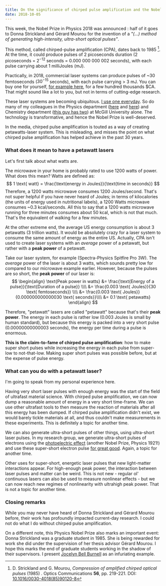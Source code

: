 ```yaml
---
title: On the significance of chirped pulse amplification and the Nobel Prize in Physics 2018
date: 2018-10-05
---
```


This week, the Nobel Prize in Physics 2018 was announced : half of it goes to Donna Strickland and Gérard Mourou for the invention of a _"(...) method of generating high-intensity, ultra-short optical pulses"_.

This method, called chirped-pulse amplification (CPA), dates back to 1985 [^1]. At the time, it could produce pulses of 2 picoseconds duration (2 picoseconds = $2^{-12}$ seconds = 0.000 000 000 002 seconds), with each pulse carrying about 1 milliJoules (mJ).

Practically, in 2018, commercial laser systems can produce pulses of ~30 femtoseconds ($30^{-15}$ seconds), with each pulse carrying > 3 mJ. You can buy one for yourself, [for example here](https://www.spectra-physics.com/products/ultrafast-lasers/), for a few hundred thousands $CA. That might sound like a lot to you, but not in terms of cutting-edge research.

These laser systems are becoming ubiquitous. [I use one everyday](http://www.physics.mcgill.ca/siwicklab). So do many of my colleagues in the Physics department ([here](http://www.physics.mcgill.ca/~cooke) and [here](http://physics.mcgill.ca/~grutter)) and Chemistry department ([this guy has two](http://kambhampati-group.mcgill.ca/)) at McGill University alone. The technology is transformative, and hence the Nobel Prize is well-deserved.

In the media, chirped pulse amplification is touted as a way of creating petawatts-laser system. This is misleading, and misses the point on what chirped pulse amplification has helped achieve in the past 30 years.

### What does it mean to have a petawatt lasers

Let's first talk about what watts are.

The microwave in your home is probably rated to use 1200 watts of power. What does this mean? Watts are defined as:
$$
    1 \text{ watt} = \frac{\text{energy in Joules}}{\text{time in seconds}}
$$
Therefore, a 1200 watts microwave consumes 1200 Joules/second. That's not super helpful if you have never heard of Joules; in terms of kilocalories (the units of energy used in nutritional labels), a 1200 Watts microwave consumes ~0.3 kcal/seconds. All this to say that a 1200 watts microwave running for three minutes consumes about 50 kcal, which is not that much. That's the equivalent of walking for a few minutes.

At the other extreme end, the average US energy consumption is about 3 petawatts (3 trillion watts). It would be absolutely crazy for a laser system to consume the same amount of energy as the entire US. Actually, CPA isn't used to create laser systems with an _average_ power of a petawatt, but rather with a __peak power__ of a petawatt.

Take our laser system, for example (Spectra-Physics Spitfire Pro 3W). The _average_ power of the laser is about 3 watts, which sounds pretty low for compared to our microwave example earlier. However, because the pulses are so short, the __peak power__ of our laser is:
$$
    \begin{align}
    \text{Peak power in watts}  &= \frac{\text{Energy of a pulse}}{\text{Duration of a pulse}} \\\\
                                &= \frac{0.003 \text{ Joules}}{30 \text{ femtoseconds}} \\\\
                                &= \frac{0.003 \text{ Joules}}{0.000000000000030 \text{ seconds}}\\\\
                                &= 0.1 \text{ petawatts}
    \end{align}
$$

Therefore, "petawatt" lasers are called "petawatt" because that's their __peak power__. The energy in each pulse is rather low (0.003 Joules is small by human standard), but because this energy is packed into a very short pulse (0.00000000000003 seconds), the energy per time during a pulse is enormous.

__This is the claim-to-fame of chirped pulse amplification__: how to make super short pulses while increasing the energy in each pulse from super-low to not-that-low. Making super short pulses was possible before, but at the expense of pulse energy.

### What can you do with a petawatt laser?

I'm going to speak from my personal experience here.

Having very short laser pulses with enough energy was the start of the field of ultrafast material science. With chirped pulse amplification, we can now dump a reasonable amount of energy in a very short time-frame. We can use other ultrafast tools to then measure the reaction of materials after all this energy has been dumped. If chirped pulse amplification didn't exist, we would barely tickle materials at all, and thus couldn't make measurements in these experiments. This is definitely a topic for another time.

We can also generate ultra-short pulses of other things, using ultra-short laser pulses. In my research group, we generate ultra-short pulses of electrons using the [photoelectric effect](https://en.wikipedia.org/wiki/Photoelectric_effect) (another Nobel Prize, Physics 1921!) and use these super-short electron pulse [for great good](http://www.physics.mcgill.ca/siwicklab/research.html). Again, a topic for another time.

Other uses for super-short, energetic laser pulses that new light-matter interactions appear. For high-enough peak power, the interaction between laser pulses and matter can be weird. This is not new - regular ol' continuous lasers can also be used to measure nonlinear effects - but we can now reach new regimes of nonlinearity with ultrahigh peak power. That is not a topic for another time.

### Closing remarks

While you may never have heard of Donna Strickland and Gérard Mourou before, their work has profoundly impacted current-day research. I could not do what I do without chirped pulse amplification.

On a different note, this Physics Nobel Prize also marks an important event: Donna Strickland was a graduate student in 1985. She is being rewarded for work she did under the supervision of her thesis advisor Gérard Mourou. I hope this marks the end of graduate students working in the shadow of their supervisors. I present [Jocelyn Bell Burnell](https://en.wikipedia.org/wiki/Jocelyn_Bell_Burnell) as an infuriating example.

[^1]: D. Strickland and G. Mourou, _Compression of amplified chirped optical pulses_ (1985) . Optics Communications __56__, pp. 219-221. DOI: [10.1016/0030-4018(85)90120-8](https://doi.org/10.1016%2F0030-4018%2885%2990120-8)
 